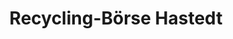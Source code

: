 ---
title: "Recycling-Börse Hastedt"
url: /bremen/recycling-boerse-hastedt/
shop: Gebrauchtwaren
---